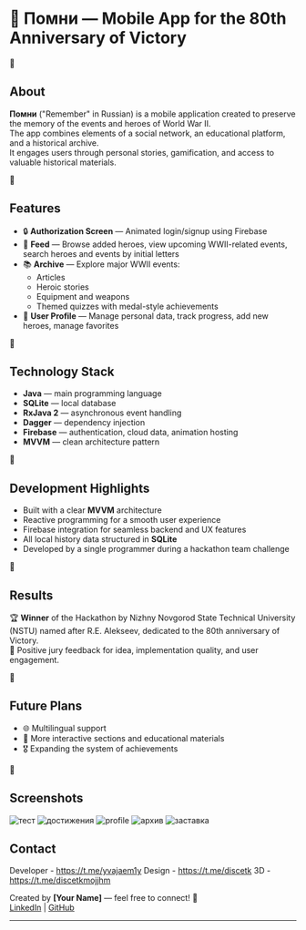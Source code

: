 # 📱 Помни — Mobile App for the 80th Anniversary of Victory

🔘

## About

**Помни** ("Remember" in Russian) is a mobile application created to preserve the memory of the events and heroes of World War II.  
The app combines elements of a social network, an educational platform, and a historical archive.  
It engages users through personal stories, gamification, and access to valuable historical materials.

🔘

## Features

- 🔒 **Authorization Screen** — Animated login/signup using Firebase
- 📰 **Feed** — Browse added heroes, view upcoming WWII-related events, search heroes and events by initial letters
- 📚 **Archive** — Explore major WWII events:
  - Articles
  - Heroic stories
  - Equipment and weapons
  - Themed quizzes with medal-style achievements
- 👤 **User Profile** — Manage personal data, track progress, add new heroes, manage favorites

🔘

## Technology Stack

- **Java** — main programming language
- **SQLite** — local database
- **RxJava 2** — asynchronous event handling
- **Dagger** — dependency injection
- **Firebase** — authentication, cloud data, animation hosting
- **MVVM** — clean architecture pattern

🔘

## Development Highlights

- Built with a clear **MVVM** architecture
- Reactive programming for a smooth user experience
- Firebase integration for seamless backend and UX features
- All local history data structured in **SQLite**
- Developed by a single programmer during a hackathon team challenge

🔘

## Results

🏆 **Winner** of the Hackathon by Nizhny Novgorod State Technical University (NSTU) named after R.E. Alekseev, dedicated to the 80th anniversary of Victory.  
📝 Positive jury feedback for idea, implementation quality, and user engagement.

🔘

## Future Plans

- 🌐 Multilingual support
- 🧩 More interactive sections and educational materials
- 🎖️ Expanding the system of achievements

🔘

## Screenshots
![тест](https://github.com/user-attachments/assets/75e2224f-d3be-4859-b9fc-3c354b2f7a04)
![достижения](https://github.com/user-attachments/assets/df645b5c-ad03-494e-86db-0c6556d55f54)
![profile](https://github.com/user-attachments/assets/05d0bcb3-7c64-4e1a-a087-8964ad4bb768)
![архив](https://github.com/user-attachments/assets/3ce2b4e6-102a-42d2-af0e-6aca9804374b)
![заставка](https://github.com/user-attachments/assets/b2aea3c8-f275-4ad4-b755-311bdc437a2b)


## Contact
Developer - https://t.me/yvajaem1y
Design - https://t.me/discetk
3D - https://t.me/discetkmojjhm

Created by **[Your Name]** — feel free to connect! 🚀  
[LinkedIn](#) | [GitHub](#)

---

